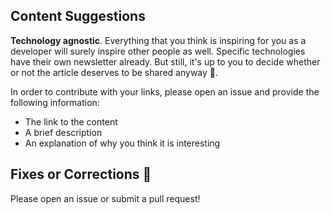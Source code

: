 ## Content Suggestions

**Technology agnostic**. Everything that you think is inspiring for you as a developer will surely inspire other people as well. Specific technologies have their own newsletter already. But still, it's up to you to decide whether or not the article deserves to be shared anyway :open_hands:.

In order to contribute with your links, please open an issue and provide the following information:

* The link to the content
* A brief description
* An explanation of why you think it is interesting

## Fixes or Corrections :bug:

Please open an issue or submit a pull request!
